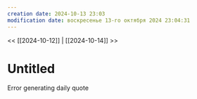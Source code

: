```yaml
---
creation date: 2024-10-13 23:03
modification date: воскресенье 13-го октября 2024 23:04:31
---
```


<< [[2024-10-12]] | [[2024-10-14]] >>

# Untitled

Error generating daily quote
